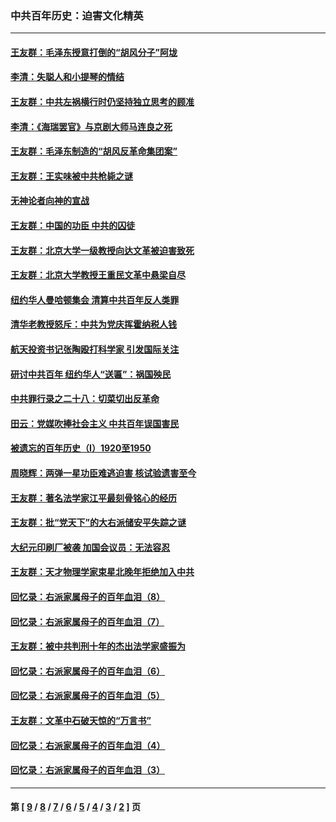 ### 中共百年历史：迫害文化精英
---
#### [王友群：毛泽东授意打倒的“胡风分子”阿垅](../../pages/nf1176111/n13592541.md?03200430) 
#### [李清：失聪人和小提琴的情结](../../pages/nf1176111/n13459280.md?03200430) 
#### [王友群：中共左祸横行时仍坚持独立思考的顾准](../../pages/nf1176111/n13444722.md?03200430) 
#### [李清：《海瑞罢官》与京剧大师马连良之死](../../pages/nf1176111/n13412316.md?03200430) 
#### [王友群：毛泽东制造的“胡风反革命集团案”](../../pages/nf1176111/n13324909.md?03200430) 
#### [王友群：王实味被中共枪毙之谜](../../pages/nf1176111/n13307502.md?03200430) 
#### [无神论者向神的宣战](../../pages/nf1176111/n13281535.md?03200430) 
#### [王友群：中国的功臣 中共的囚徒](../../pages/nf1176111/n13291790.md?03200430) 
#### [王友群：北京大学一级教授向达文革被迫害致死](../../pages/nf1176111/n13150966.md?03200430) 
#### [王友群：北京大学教授王重民文革中悬梁自尽](../../pages/nf1176111/n13084645.md?03200430) 
#### [纽约华人曼哈顿集会 清算中共百年反人类罪](../../pages/nf1176111/n13084157.md?03200430) 
#### [清华老教授怒斥：中共为党庆挥霍纳税人钱](../../pages/nf1176111/n13071430.md?03200430) 
#### [航天投资书记张陶殴打科学家 引发国际关注](../../pages/nf1176111/n13069132.md?03200430) 
#### [研讨中共百年 纽约华人“送匾”：祸国殃民](../../pages/nf1176111/n13057367.md?03200430) 
#### [中共罪行录之二十八：切菜切出反革命](../../pages/nf1176111/n13030600.md?03200430) 
#### [田云：党媒吹捧社会主义 中共百年误国害民](../../pages/nf1176111/n13006682.md?03200430) 
#### [被遗忘的百年历史（I）1920至1950](../../pages/nf1176111/n12986411.md?03200430) 
#### [周晓辉：两弹一星功臣难逃迫害 核试验遗害至今](../../pages/nf1176111/n12974997.md?03200430) 
#### [王友群：著名法学家江平最刻骨铭心的经历](../../pages/nf1176111/n12970787.md?03200430) 
#### [王友群：批“党天下”的大右派储安平失踪之谜](../../pages/nf1176111/n12954229.md?03200430) 
#### [大纪元印刷厂被袭 加国会议员：无法容忍](../../pages/nf1176111/n12883028.md?03200430) 
#### [王友群：天才物理学家束星北晚年拒绝加入中共](../../pages/nf1176111/n12792913.md?03200430) 
#### [回忆录：右派家属母子的百年血泪（8）](../../pages/nf1176111/n12706196.md?03200430) 
#### [回忆录：右派家属母子的百年血泪（7）](../../pages/nf1176111/n12706191.md?03200430) 
#### [王友群：被中共判刑十年的杰出法学家盛振为](../../pages/nf1176111/n12706141.md?03200430) 
#### [回忆录：右派家属母子的百年血泪（6）](../../pages/nf1176111/n12698863.md?03200430) 
#### [回忆录：右派家属母子的百年血泪（5）](../../pages/nf1176111/n12692515.md?03200430) 
#### [王友群：文革中石破天惊的“万言书”](../../pages/nf1176111/n12690994.md?03200430) 
#### [回忆录：右派家属母子的百年血泪（4）](../../pages/nf1176111/n12686410.md?03200430) 
#### [回忆录：右派家属母子的百年血泪（3）](../../pages/nf1176111/n12683820.md?03200430) 

---
#### 第 [ [9](./9.md?03200430) / [8](./8.md?03200430) / [7](./7.md?03200430) / [6](./6.md?03200430) / [5](./5.md?03200430) / [4](./4.md?03200430) / [3](./3.md?03200430) / [2](./2.md?03200430) ] 页
